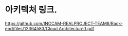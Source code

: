 # 아키텍처 링크.
https://github.com/INOCAM-REALPROJECT-TEAM8/Back-end/files/12364583/Cloud.Architecture.1.pdf
